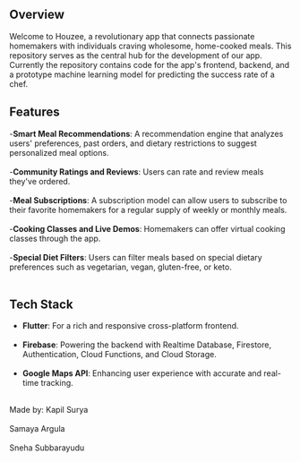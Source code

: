 ## Overview

Welcome to Houzee, a revolutionary app that connects passionate homemakers with individuals craving wholesome, home-cooked meals.
This repository serves as the central hub for the development of our app.
Currently the repository contains code for the app's frontend, backend, and a prototype machine learning model for predicting the success rate of a chef.

## Features

-**Smart Meal Recommendations**: A recommendation engine that analyzes users' preferences, past orders, and dietary restrictions to suggest personalized meal options.<br></br>
-**Community Ratings and Reviews**: Users can rate and review meals they've ordered.<br></br>
-**Meal Subscriptions**: A subscription model can allow users to subscribe to their favorite homemakers for a regular supply of weekly or monthly meals.<br></br>
-**Cooking Classes and Live Demos**: Homemakers can offer virtual cooking classes through the app.<br></br>
-**Special Diet Filters**: Users can filter meals based on special dietary preferences such as vegetarian, vegan, gluten-free, or keto.<br></br>

## Tech Stack

- **Flutter**: For a rich and responsive cross-platform frontend.<br></br>
- **Firebase**: Powering the backend with Realtime Database, Firestore, Authentication, Cloud Functions, and Cloud Storage.<br></br>
- **Google Maps API**: Enhancing user experience with accurate and real-time tracking.<br></br>

Made by: 
Kapil Surya<br></br>
Samaya Argula<br></br>
Sneha Subbarayudu<br></br>
